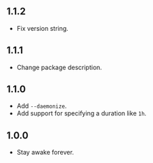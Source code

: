## 1.1.2

- Fix version string.

## 1.1.1

- Change package description.

## 1.1.0

- Add `--daemonize`.
- Add support for specifying a duration like `1h`.

## 1.0.0

- Stay awake forever.

